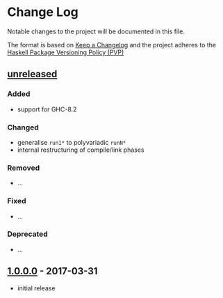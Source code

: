 # Change Log

Notable changes to the project will be documented in this file.

The format is based on [Keep a Changelog](http://keepachangelog.com/) and the
project adheres to the [Haskell Package Versioning
Policy (PVP)](https://pvp.haskell.org)

## [unreleased]
### Added
 * support for GHC-8.2

### Changed
 * generalise `run1*` to polyvariadic `runN*`
 * internal restructuring of compile/link phases

### Removed
 * ...

### Fixed
 * ...
 
### Deprecated
 * ...


## [1.0.0.0] - 2017-03-31
  * initial release


[unreleased]: https://github.com/AccelerateHS/accelerate-llvm/compare/1.0.0.0...HEAD
[1.0.0.0]:    https://github.com/AccelerateHS/accelerate-llvm/compare/be7f91295f77434b2103c70aa1cabb6a4f2b09a8...1.0.0.0

